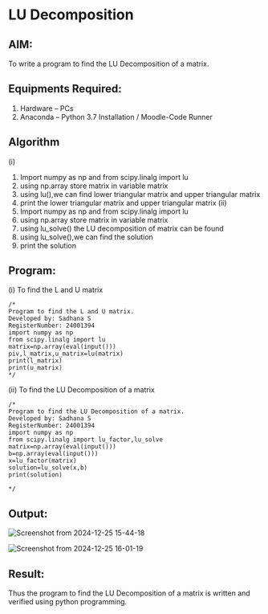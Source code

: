 # LU Decomposition 

## AIM:
To write a program to find the LU Decomposition of a matrix.

## Equipments Required:
1. Hardware – PCs
2. Anaconda – Python 3.7 Installation / Moodle-Code Runner

## Algorithm
(i) 
1. Import numpy as np and from scipy.linalg import lu
2. using np.array store matrix in variable matrix
3. using lu(),we can find lower triangular matrix and upper triangular matrix
4. print the lower triangular matrix and upper triangular matrix
(ii)
1. Import numpy as np and from scipy.linalg import lu
2. using np.array store matrix in variable matrix
3. using lu_solve() the LU decomposition of matrix can be found
4. using lu_solve(),we can find the solution
5. print the solution

## Program:
(i) To find the L and U matrix
```
/*
Program to find the L and U matrix.
Developed by: Sadhana S
RegisterNumber: 24001394
import numpy as np
from scipy.linalg import lu
matrix=np.array(eval(input()))
piv,l_matrix,u_matrix=lu(matrix)
print(l_matrix)
print(u_matrix)
*/
```
(ii) To find the LU Decomposition of a matrix
```
/*
Program to find the LU Decomposition of a matrix.
Developed by: Sadhana S
RegisterNumber: 24001394
import numpy as np
from scipy.linalg import lu_factor,lu_solve
matrix=np.array(eval(input()))
b=np.array(eval(input()))
x=lu_factor(matrix)
solution=lu_solve(x,b)
print(solution)

*/
```

## Output:
![Screenshot from 2024-12-25 15-44-18](https://github.com/user-attachments/assets/c4f06ad0-f2c6-44d0-8720-98132e626a06)

![Screenshot from 2024-12-25 16-01-19](https://github.com/user-attachments/assets/d4ab3fa3-794a-4c0b-b90d-552452bef238)


## Result:
Thus the program to find the LU Decomposition of a matrix is written and verified using python programming.

